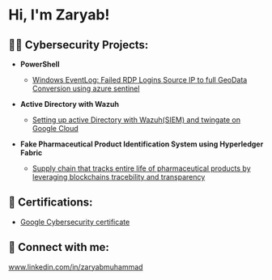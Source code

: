 <h1>Hi, I'm Zaryab!</h1>

<h2>👨‍💻 Cybersecurity Projects:</h2>

- <b>PowerShell</b>
  - [Windows EventLog: Failed RDP Logins Source IP to full GeoData Conversion using azure sentinel](https://github.com/zaryabk5888/HoneyPot.git)

- <b>Active Directory with Wazuh</b>
  - [Setting up active Directory with Wazuh(SIEM) and twingate on Google Cloud](https://github.com/zaryabk5888/google-cloud-ad-wazuh-twinge/tree/main)

- <b>Fake Pharmaceutical Product Identification System using Hyperledger Fabric</b>
  - [Supply chain that tracks entire life of pharmaceutical products by leveraging blockchains tracebility and transparency](https://github.com/zaryabk5888/MedSentinelAndroidApp)
 

<h2>📄 Certifications:</h2>

- [Google Cybersecurity certificate](https://www.credly.com/badges/f8b60f13-6bf9-4537-aa92-00293570b535/linked_in_profile)

<h2> 🤳 Connect with me:</h2>

www.linkedin.com/in/zaryabmuhammad
